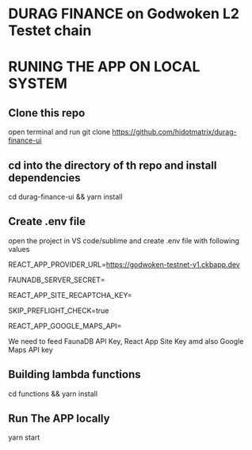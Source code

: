 # DURAG FINANCE on Godwoken L2 Testet chain

# RUNING THE APP ON LOCAL SYSTEM

## Clone this repo

open terminal and run git clone https://github.com/hidotmatrix/durag-finance-ui

## cd into the directory of th repo and install dependencies

cd durag-finance-ui && yarn install

## Create .env file

open the project in VS code/sublime and create .env file with following values

REACT_APP_PROVIDER_URL=https://godwoken-testnet-v1.ckbapp.dev

FAUNADB_SERVER_SECRET=

REACT_APP_SITE_RECAPTCHA_KEY=

SKIP_PREFLIGHT_CHECK=true

REACT_APP_GOOGLE_MAPS_API=

We need to feed FaunaDB API Key, React App Site Key amd also Google Maps API key

## Building lambda functions

cd functions && yarn install

## Run The APP locally

yarn start


